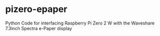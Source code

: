 # pizero-epaper
Python Code for interfacing Raspberry Pi Zero 2 W with the Waveshare 7.3inch Spectra e-Paper display
